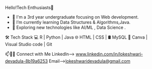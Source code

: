 Hello!Tech  Enthusiasts👋
- 👀 I'm a 3rd year undergraduate focusing on Web development.
- 🌱 I’m currently learning  Data Structures & Algorithms,Java.
- 🤔 Exploring new technologies like AI/ML , Data Science .

🛠 Tech Stack
💻   R | Python | Java
🌐   HTML | CSS |
🛢   MySQL
🔧   Canva | Visual Studio code | Git

📫🤝🏻 Connect with Me
LinkedIn--> www.linkedin.com/in/lokeshwari-devadula-8b19a6253
Email-->lokeshwaridevadula@gmail.com
<!---
lokeshwari-02/lokeshwari-02 is a ✨ special ✨ repository because its `README.md` (this file) appears on your GitHub profile.
You can click the Preview link to take a look at your changes.
--->
